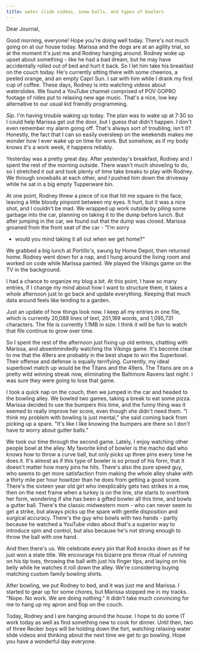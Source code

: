 ```yaml
---
title: water slide videos, snow balls, and types of bowlers
---
```


Dear Journal,

Good morning, everyone! Hope you're doing well today. There's not much
going on at our house today. Marissa and the dogs are at an agility
trial, so at the moment it's just me and Rodney hanging around. Rodney
woke up upset about something - like he had a bad dream, but he may have
accidentally rolled out of bed and hurt it back. So I let him take his
breakfast on the couch today. He's currently sitting there with some
cheerios, a peeled orange, and an empty Capri Sun. I sat with him while
I drank my first cup of coffee. These days, Rodney is into watching
videos about waterslides. We found a YouTube channel comprised of POV
GOPRO footage of rides put to relaxing new age music. That's a nice, low
key alternative to our usual kid friendly programming.

*Sip*. I'm having trouble waking up today. The plan was to wake up at
7:30 so I could help Marissa get out the door, but I guess that didn't
happen. I don't even remember my alarm going off. That's always sort of
troubling, isn't it? Honestly, the fact that I can so easily oversleep
on the weekends makes me wonder how I ever wake up on time for work. But
somehow, as if my body knows it's a work week, it happens reliably.

Yesterday was a pretty great day. After yesterday's breakfast, Rodney
and I spent the rest of the morning outside. There wasn't much shoveling
to do, so I stretched it out and took plenty of time take breaks to play
with Rodney. We through snowballs at each other, and I pushed him down
the driveway while he sat in a big empty Tupperware bin.

At one point, Rodney threw a piece of ice that hit me square in the
face, leaving a little bloody pinpoint between my eyes. It hurt, but it
was a nice shot, and I couldn't be mad. We wrapped up work outside by
piling some garbage into the car, planning on taking it to the dump
before lunch. But after jumping in the car, we found out that the dump
was closed. Marissa groaned from the front seat of the car - "I'm sorry
- would you mind taking it all out when we get home?"

We grabbed a big lunch at Portillo's, swung by Home Depot, then returned
home. Rodney went down for a nap, and I hung around the living room and
worked on code while Marissa painted. We played the Vikings game on the
TV in the background.

I had a chance to organize my blog a bit. At this point, I have so many
entries, if I change my mind about how I want to structure them, it
takes a whole afternoon just to go back and update everything. Keeping
that much data around feels like tending to a garden.

Just an update of how things look now. I keep all my entries in one
file, which is currently 20,089 lines of text, 201,189 words, and
1,095,731 characters. The file is currently 1.1MB in size. I think it
will be fun to watch that file continue to grow over time.

So I spent the rest of the afternoon just fixing up old entries,
chatting with Marissa, and absentmindedly watching the Vikings game.
It's become clear to me that the 49ers are probably in the best shape to
win the Superbowl. Their offense and defense is equally terrifying.
Currently, my ideal superbowl match up would be the Titans and the
49ers. The Titans are on a pretty wild winning streak now, eliminating
the Baltimore Ravens last night. I was sure they were going to lose that
game.

I took a quick nap on the couch, then we jumped in the car and headed to
the bowling alley. We bowled two games, taking a break to eat some
pizza. Marissa decided to use the bumpers this time, and the funny thing
was it seemed to really improve her score, even though she didn't need
them. "I think my problem with bowling is just mental," she said coming
back from picking up a spare. "It's like I like knowing the bumpers are
there so I don't have to worry about gutter balls."

We took our time through the second game. Lately, I enjoy watching other
people bowl at the alley. My favorite kind of bowler is the macho dad
who knows how to throw a curve ball, but only picks up three pins every
time he does it. It's almost as if this type of bowler is so proud of
his form, that it doesn't matter how many pins he hits. There's also the
pure speed guy, who seems to get more satisfaction from making the whole
alley shake with a thirty mile per hour howitzer than he does from
getting a good score. There's the sixteen year old girl who inexplicably
gets two strikes in a row, then on the next frame when a turkey is on
the line, she starts to overthink her form, wondering if she has been a
gifted bowler all this time, and bowls a gutter ball. There's the
classic midwestern mom - who can never seem to get a strike, but always
picks up the spare with gentle disposition and surgical accuracy.
There's the guy who bowls with two hands - partly because he watched a
YouTube video about that's a superior way to introduce spin and control,
but also because he's not strong enough to throw the ball with one hand.

And then there's us. We celebrate every pin that Rod knocks down as if
he just won a state title. We encourage his bizarre pre throw ritual of
running on his tip toes, throwing the ball with just his finger tips,
and laying on his belly while he watches it roll down the alley. We're
considering buying matching custom family bowling shirts.

After bowling, we put Rodney to bed, and it was just me and Marissa. I
started to gear up for some chores, but Marissa stopped me in my tracks.
"Nope. No work. We are doing nothing." It didn't take much convincing
for me to hang up my apron and flop on the couch.

Today, Rodney and I are hanging around the house. I hope to do some IT
work today as well as find something new to cook for dinner. Until then,
two of three Recker boys will be holding down the fort, watching
relaxing water slide videos and thinking about the next time we get to
go bowling. Hope you have a wonderful day everyone.

